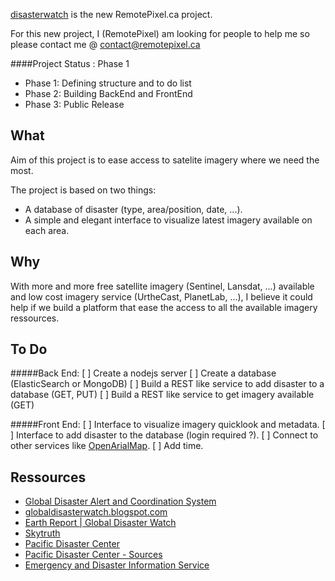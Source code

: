 

[disasterwatch](http://disasterwatch.remotepixel.ca) is the new RemotePixel.ca project.

For this new project, I (RemotePixel) am looking for people to help me so please 
contact me @ contact@remotepixel.ca

####Project Status : Phase 1

- Phase 1: Defining structure and to do list
- Phase 2: Building BackEnd and FrontEnd
- Phase 3: Public Release

What
-------

Aim of this project is to ease access to satelite imagery where we need the most.

The project is based on two things: 
* A database of disaster (type, area/position, date, ...).
* A simple and elegant interface to visualize latest imagery available on each area.

Why
-------

With more and more free satellite imagery (Sentinel, Lansdat, ...) available
and low cost imagery service (UrtheCast, PlanetLab, ...), I believe it could 
help if we build a platform that ease the access to all the available
imagery ressources.


To Do
-------

#####Back End:
[ ] Create a nodejs server
[ ] Create a database (ElasticSearch or MongoDB)
[ ] Build a REST like service to add disaster to a database (GET, PUT)
[ ] Build a REST like service to get imagery available (GET)
  
#####Front End:
[ ] Interface to visualize imagery quicklook and metadata.
[ ] Interface to add disaster to the database (login required ?).
[ ] Connect to other services like [OpenArialMap](http://openaerialmap.org).
[ ] Add time.

Ressources
-------
- [Global Disaster Alert and Coordination System](http://www.gdacs.org)
- [globaldisasterwatch.blogspot.com](http://globaldisasterwatch.blogspot.ca)
- [Earth Report | Global Disaster Watch](https://elispiritweaver.wordpress.com)
- [Skytruth](http://skytruth.org)
- [Pacific Disaster Center](http://atlas.pdc.org/atlas/)
- [Pacific Disaster Center - Sources](http://ghin.pdc.org/ghin/catalog/search/browse/browse.page)
- [Emergency and Disaster Information Service](http://hisz.rsoe.hu)
